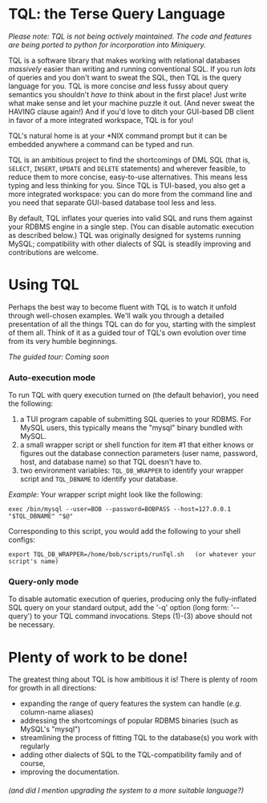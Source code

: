 # TQL: the Terse Query Language
*Please note: TQL is not being actively maintained. The code and features are being 
ported to python for incorporation into Miniquery.*

TQL is a software library that makes working with relational databases *massively*
easier than writing and running conventional SQL. If you run *lots* of queries
and you don't want to sweat the SQL, then TQL is the query language for you.
TQL is more concise *and* less fussy about query semantics you shouldn't *have to*
think about in the first place! Just write what make sense and let your machine
puzzle it out. (And never sweat the HAVING clause again!) And if you'd love to
ditch your GUI-based DB client in favor of a more integrated workspace, TQL is
for you!

TQL's natural home is at your \*NIX command prompt but it can be embedded anywhere a
command can be typed and run.

TQL is an ambitious project to find the shortcomings of DML SQL (that is,
`SELECT`, `INSERT`, `UPDATE` and `DELETE` statements) and wherever feasible, to
reduce them to more concise, easy-to-use alternatives.  This means less typing
and less thinking for you. Since TQL is TUI-based, you also get a more
integrated workspace: you can do more from the command line and you need that
separate GUI-based database tool less and less.

By default, TQL inflates your queries into valid SQL and runs them against
your RDBMS engine in
a single step. (You can disable automatic execution as described below.) TQL
was originally designed for systems running MySQL; compatibility with other
dialects of SQL is steadily improving and contributions are welcome.

# Using TQL
Perhaps the best way to become fluent with TQL is to watch it unfold through
well-chosen examples. We'll walk you through a detailed presentation
of all the things TQL can do for you, starting with the simplest of them all.
Think of it as a guided tour of TQL's own evolution over time from its very
humble beginnings.

_*The guided tour: Coming soon*_

### Auto-execution mode
To run TQL with query execution turned on (the default behavior), you need the
following:
1. a TUI program capable of submitting SQL queries to your RDBMS. For MySQL
users, this typically means the "mysql" binary bundled with MySQL.
2. a small wrapper script or shell function for item #1 that either knows
or figures out the database connection parameters (user name, password, host,
and database name) so that TQL doesn't have to.
3. two environment variables: `TQL_DB_WRAPPER` to identify your wrapper
script and `TQL_DBNAME` to identify your database.

*Example*: Your wrapper script might look like the following:

    exec /bin/mysql --user=BOB --password=BOBPASS --host=127.0.0.1 "$TQL_DBNAME" "$@"

Corresponding to this script, you would add the following to your shell configs:

    export TQL_DB_WRAPPER=/home/bob/scripts/runTql.sh   (or whatever your script's name)

### Query-only mode
To disable automatic execution of queries, producing only the fully-inflated SQL query
on your standard output, add the '-q' option (long form: '--query') to your
TQL command invocations. Steps (1)-(3) above should not be necessary.

# Plenty of work to be done!
The greatest thing about TQL is how ambitious it is! There is plenty of room
for growth in all directions: 
- expanding the range of query features the system can handle (_e.g._ column-name aliases)
- addressing the shortcomings of popular RDBMS binaries (such as MySQL's "mysql")
- streamlining the process of fitting TQL to the database(s) you work with regularly
- adding other dialects of SQL to the TQL-compatibility family
and of course,
- improving the documentation.
###### (and did I mention upgrading the system to a more suitable language?)
